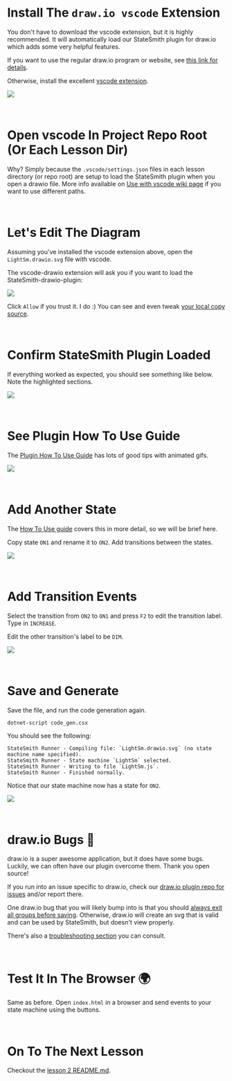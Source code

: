 # Install The `draw.io vscode` Extension
You don't have to download the vscode extension, but it is highly recommended. It will automatically load our StateSmith plugin for draw.io which adds some very helpful features.

If you want to use the regular draw.io program or website, see [this link for details](https://github.com/StateSmith/StateSmith/wiki/Getting-started-using-draw.io-with-StateSmith).

Otherwise, install the excellent [vscode extension](https://marketplace.visualstudio.com/items?itemName=hediet.vscode-drawio).

![](docs/vscode-extension-stats.png)



<br>


# Open vscode In Project Repo Root (Or Each Lesson Dir)
Why? Simply because the `.vscode/settings.json` files in each lesson directory (or repo root) are setup to load the StateSmith plugin when you open a drawio file. More info available on [Use with vscode wiki page](https://github.com/StateSmith/StateSmith-drawio-plugin/wiki/Use-with-vscode) if you want to use different paths.




<br>


# Let's Edit The Diagram
Assuming you've installed the vscode extension above, open the `LightSm.drawio.svg` file with vscode.

The vscode-drawio extension will ask you if you want to load the StateSmith-drawio-plugin:

![](docs/allow-prompt.png)

Click `Allow` if you trust it. I do :) You can see and even tweak [your local copy source](.vscode/StateSmith-drawio-plugin-v0.5.0.js).





<br>

# Confirm StateSmith Plugin Loaded
If everything worked as expected, you should see something like below. Note the highlighted sections.

![](docs/ss-plugin-1.png)






<br>

# See Plugin How To Use Guide
The [Plugin How To Use Guide](https://github.com/StateSmith/StateSmith-drawio-plugin/wiki/How-To-Use) has lots of good tips with animated gifs.

[![](docs/how-to-preview.png)](https://github.com/StateSmith/StateSmith-drawio-plugin/wiki/How-To-Use)




<br>

# Add Another State
The [How To Use guide](https://github.com/StateSmith/StateSmith-drawio-plugin/wiki/How-To-Use) covers this in more detail, so we will be brief here.

Copy state `ON1` and rename it to `ON2`. Add transitions between the states.

![](./docs/add-state-on2.gif)





<br>

# Add Transition Events
Select the transition from `ON2` to `ON1` and press `F2` to edit the transition label. Type in `INCREASE`.

Edit the other transition's label to be `DIM`.

![](./docs/add-transition-events.gif)





<br>

# Save and Generate
Save the file, and run the code generation again.
```
dotnet-script code_gen.csx
```
You should see the following:
```
StateSmith Runner - Compiling file: `LightSm.drawio.svg` (no state machine name specified).
StateSmith Runner - State machine `LightSm` selected.
StateSmith Runner - Writing to file `LightSm.js`.
StateSmith Runner - Finished normally.
```

Notice that our state machine now has a state for `ON2`.

![](./docs/run-code-gen-2.gif)





<br>

# draw.io Bugs 🐛
draw.io is a super awesome application, but it does have some bugs. Luckily, we can often have our plugin overcome them. Thank you open source!

If you run into an issue specific to draw.io, check our [draw.io plugin repo for issues](https://github.com/StateSmith/StateSmith-drawio-plugin/issues) and/or report there.

One draw.io bug that you will likely bump into is that you should [always exit all groups before saving](https://github.com/StateSmith/StateSmith-drawio-plugin/issues/25). Otherwise, draw.io will create an svg that is valid and can be used by StateSmith, but doesn't view properly.

There's also a [troubleshooting section](https://github.com/StateSmith/StateSmith-drawio-plugin/wiki/Troubleshooting) you can consult.




<br>

# Test It In The Browser 🌍
Same as before. Open `index.html` in a browser and send events to your state machine using the buttons.





<br>

# On To The Next Lesson
Checkout the [lesson 2 README.md](../lesson-2/README.md).
